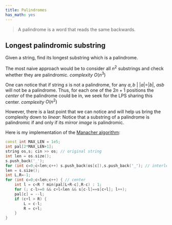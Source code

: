 ```yaml
---
title: Palindromes
has_math: yes
---
```

> A palindrome is a word that reads the same backwards.

## Longest palindromic substring
Given a string, find its longest substring which is a palindrome.  

The most naive approach would be to consider all $n^2$ substrings
and check whether they are palindromic.
_complexity_ $O(n^3)$

One can notice that if string $s$ is not a palindrome,
for any $a,b \ | \ |a|=|b|, \ asb$ will not be a palindrome.
Thus, for each one of the $2n+1$ positions the _center_ of the palindrome
could be in, we seek for the LPS sharing this center.
_complexity_ $O(n^2)$

However, there is a last point that we can notice and will help us
bring the complexity down to _linear_:
Notice that a substring of a palindrome is palindromic if and only if its
_mirror image_ is palindromic.

Here is my implementation of the
[Manacher algorithm](https://en.wikipedia.org/wiki/Longest_palindromic_substring):

```cpp
const int MAX_LEN = 1e5;
int pal[2*MAX_LEN+1];
string os,s; cin >> os; // original string
int len = os.size();
s.push_back('_');
for (int c=0;c<len;c++) s.push_back(os[c]),s.push_back('_'); // interleaving
len = s.size();
int L,R=-1;
for (int c=0;c<len;c++) { // center
    int l = c<R ? min(pal[L+R-c],R-c) : 1;
    for (; c-l>=0 && c+l<len && s[c-l]==s[c+l]; l++);
    pal[c] = --l;
    if (c+l > R) {
        L = c-l;
        R = c+l;
    }
}
```
